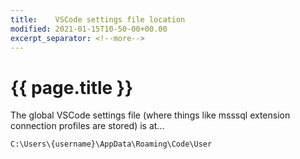 ```yaml
---
title:    VSCode settings file location
modified: 2021-01-15T10-50-00+00.00
excerpt_separator: <!--more-->
---
```

# {{ page.title }}

The global VSCode settings file (where things like msssql extension connection profiles are stored) is at...
<!--more-->

```
C:\Users\{username}\AppData\Roaming\Code\User
```


